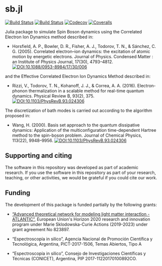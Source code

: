 # sb.jl

[![Build Status](https://travis-ci.com/cgsanchez/sb.jl.svg?branch=master)](https://travis-ci.com/cgsanchez/sb.jl)
[![Build Status](https://ci.appveyor.com/api/projects/status/github/cgsanchez/sb.jl?svg=true)](https://ci.appveyor.com/project/cgsanchez/sb-jl)
[![Codecov](https://codecov.io/gh/cgsanchez/sb.jl/branch/master/graph/badge.svg)](https://codecov.io/gh/cgsanchez/sb.jl)
[![Coveralls](https://coveralls.io/repos/github/cgsanchez/sb.jl/badge.svg?branch=master)](https://coveralls.io/github/cgsanchez/sb.jl?branch=master)

Julia package to simulate Spin Boson dynamics using the Correlated Electron Ion Dynamics method described in:

- Horsfield, A. P., Bowler, D. R., Fisher, A. J., Todorov, T. N., & Sánchez, C. G. (2005). Correlated electron–ion dynamics: the excitation of atomic motion by energetic electrons. Journal of Physics. Condensed Matter : an Institute of Physics Journal, 17(30), 4793–4812.
[![DOI:10.1088/0953-8984/17/30/006](https://zenodo.org/badge/DOI/10.1088/0953-8984/17/30/006.svg)](https://doi.org/10.1088/0953-8984/17/30/006)

and the Effective Correlated Electron Ion Dynamics Method described in:

- Rizzi, V., Todorov, T. N., Kohanoff, J. J., & Correa, A. A. (2016). Electron-phonon thermalization in a scalable method for real-time quantum dynamics. Physical Review B, 93(2), 375. [![DOI:10.1103/PhysRevB.93.024306](https://zenodo.org/badge/DOI/10.1103/PhysRevB.93.024306.svg)](https://doi.org/10.1103/PhysRevB.93.024306)

The discretization of bath modes is carried out according to the algorithm proposed in:

- Wang, H. (2000). Basis set approach to the quantum dissipative dynamics: Application of the multiconfiguration time-dependent Hartree method to the spin-boson problem. Journal of Chemical Physics, 113(22), 9948–9956. [![DOI:10.1103/PhysRevB.93.024306](https://zenodo.org/badge/DOI/10.1063/1.1323746.svg)](http://doi.org/10.1063/1.1323746)

## Supporting and citing

The software in this repository was developed as part of academic research. If you use the software in this repository as part of your research, teaching, or other activities, we would be grateful if you could cite our work.

## Funding

The development of this package is funded partially by the following grants:

- [“Advanced theoretical network for modeling light matter interactIon - ATLANTIC”](http://www.atlantic-rise.eu), European Union's Horizon 2020 research and innovation program under Marie Sklodowska-Curie Actions (2019-2023) under grant agreement No 823897.

- “Espectroscopía in silico”, Agencia Nacional de Promoción Científica y Tecnológica, Argentina, PICT-2017-1506, Temas Abiertos, Tipo A

- “Espectroscopía in silico”, Consejo de Investigaciones Científicas y Técnicas (CONICET), Argentina, PIP 2017-11220170100892CO.
